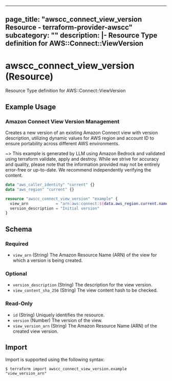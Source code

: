 
---
page_title: "awscc_connect_view_version Resource - terraform-provider-awscc"
subcategory: ""
description: |-
  Resource Type definition for AWS::Connect::ViewVersion
---

# awscc_connect_view_version (Resource)

Resource Type definition for AWS::Connect::ViewVersion

## Example Usage

### Amazon Connect View Version Management

Creates a new version of an existing Amazon Connect view with version description, utilizing dynamic values for AWS region and account ID to ensure portability across different AWS environments.

~> This example is generated by LLM using Amazon Bedrock and validated using terraform validate, apply and destroy. While we strive for accuracy and quality, please note that the information provided may not be entirely error-free or up-to-date. We recommend independently verifying the content.

```terraform
data "aws_caller_identity" "current" {}
data "aws_region" "current" {}

resource "awscc_connect_view_version" "example" {
  view_arn            = "arn:aws:connect:${data.aws_region.current.name}:${data.aws_caller_identity.current.account_id}:instance/REPLACE_WITH_YOUR_INSTANCE_ID/view/REPLACE_WITH_YOUR_VIEW_ID"
  version_description = "Initial version"
}
```

<!-- schema generated by tfplugindocs -->
## Schema

### Required

- `view_arn` (String) The Amazon Resource Name (ARN) of the view for which a version is being created.

### Optional

- `version_description` (String) The description for the view version.
- `view_content_sha_256` (String) The view content hash to be checked.

### Read-Only

- `id` (String) Uniquely identifies the resource.
- `version` (Number) The version of the view.
- `view_version_arn` (String) The Amazon Resource Name (ARN) of the created view version.

## Import

Import is supported using the following syntax:

```shell
$ terraform import awscc_connect_view_version.example "view_version_arn"
```
